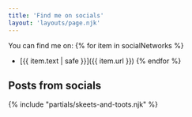 ```yaml
---
title: 'Find me on socials'
layout: 'layouts/page.njk'
---
```


You can find me on: 
{% for item in socialNetworks %}
- [{{ item.text | safe }}]({{ item.url }})
{% endfor %}

## Posts from socials 

{% include "partials/skeets-and-toots.njk" %}